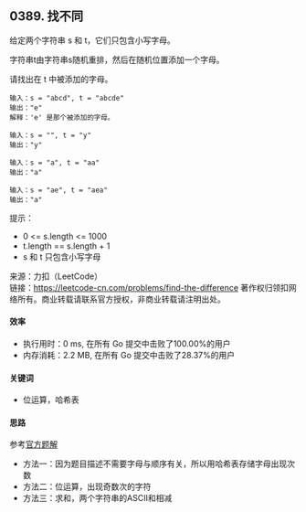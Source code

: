 ## 0389. 找不同
给定两个字符串 s 和 t，它们只包含小写字母。

字符串t由字符串s随机重排，然后在随机位置添加一个字母。

请找出在 t 中被添加的字母。

```
输入：s = "abcd", t = "abcde"
输出："e"
解释：'e' 是那个被添加的字母。
```
```
输入：s = "", t = "y"
输出："y"
```
```
输入：s = "a", t = "aa"
输出："a"
```
```
输入：s = "ae", t = "aea"
输出："a"
```
提示：

- 0 <= s.length <= 1000
- t.length == s.length + 1
- s 和 t 只包含小写字母

来源：力扣（LeetCode）     
链接：https://leetcode-cn.com/problems/find-the-difference
著作权归领扣网络所有。商业转载请联系官方授权，非商业转载请注明出处。
#### 效率
- 执行用时：0 ms, 在所有 Go 提交中击败了100.00%的用户
- 内存消耗：2.2 MB, 在所有 Go 提交中击败了28.37%的用户
#### 关键词
- 位运算，哈希表
#### 思路
参考[官方题解](https://leetcode-cn.com/problems/find-the-difference/solution/zhao-bu-tong-by-leetcode-solution-mtqf/)     
- 方法一：因为题目描述不需要字母与顺序有关，所以用哈希表存储字母出现次数
- 方法二：位运算，出现奇数次的字符
- 方法三：求和，两个字符串的ASCII和相减